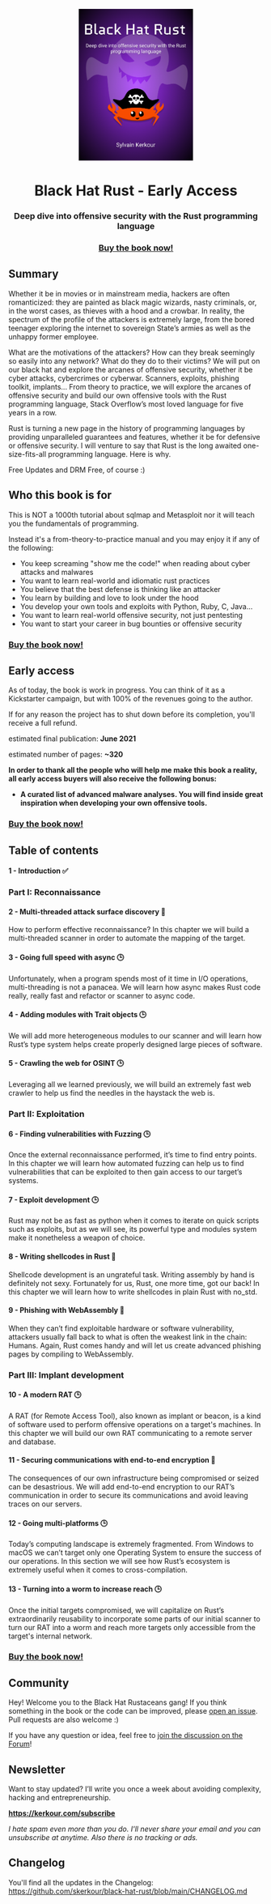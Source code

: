 <p align="center">
  <a href="https://academy.kerkour.com/black-hat-rust" target="_blank" rel="noopener"><img alt="Black Hat Rust logo" src="./black_hat_rust_cover.png" height="300" /></a>
  <h1 align="center">Black Hat Rust - Early Access</h1>
  <h3 align="center">Deep dive into offensive security with the Rust programming language</h3>
  <h3 align="center">
    <a href="https://academy.kerkour.com/black-hat-rust">Buy the book now!</a>
  </h3>
</p>


## Summary

Whether it be in movies or in mainstream media, hackers are often romanticized: they are painted as black magic wizards, nasty criminals, or, in the worst cases, as thieves with a hood and a crowbar.
In reality, the spectrum of the profile of the attackers is extremely large, from the bored teenager exploring the internet to sovereign State’s armies as well as the unhappy former employee.

What are the motivations of the attackers? How can they break seemingly so easily into any network? What do they do to their victims?
We will put on our black hat and explore the arcanes of offensive security, whether it be cyber attacks, cybercrimes or cyberwar.
Scanners, exploits, phishing toolkit, implants... From theory to practice, we will explore the arcanes of offensive security and build our own offensive tools with the Rust programming language, Stack Overflow’s most loved language for five years in a row.

Rust is turning a new page in the history of programming languages by providing unparalleled guarantees and features, whether it be for defensive or offensive security. I will venture to say that Rust is the long awaited one-size-fits-all programming language. Here is why.

Free Updates and DRM Free, of course :)

## Who this book is for

This is NOT a 1000th tutorial about sqlmap and Metasploit nor it will teach you the fundamentals of programming.
 
Instead it's a from-theory-to-practice manual and you may enjoy it if any of the following:
 
- You keep screaming "show me the code!" when reading about cyber attacks and malwares
- You want to learn real-world and idiomatic rust practices
- You believe that the best defense is thinking like an attacker
- You learn by building and love to look under the hood
- You develop your own tools and exploits with Python, Ruby, C, Java...
- You want to learn real-world offensive security, not just pentesting
- You want to start your career in bug bounties or offensive security

<h3>
  <a href="https://academy.kerkour.com/black-hat-rust">Buy the book now!</a>
</h3>

## Early access

As of today, the book is work in progress. You can think of it as a Kickstarter campaign, but with 100% of the revenues going to the author.

If for any reason the project has to shut down before its completion, you'll receive a full refund.

estimated final publication: **June 2021**

estimated number of pages: **~320**

**In order to thank all the people who will help me make this book a reality, all early access buyers will also receive the following bonus:**
* **A curated list of advanced malware analyses. You will find inside great inspiration when developing your own offensive tools.**


<h3>
  <a href="https://academy.kerkour.com/black-hat-rust">Buy the book now!</a>
</h3>


## Table of contents

#### 1 - Introduction <span title="available">✅</span>

### Part I: Reconnaissance

#### 2 - Multi-threaded attack surface discovery <span title="work in progress">🚧</span>
How to perform effective reconnaissance? In this chapter we will build a multi-threaded scanner in order to automate the mapping of the target.

#### 3 - Going full speed with async <span title="to do">🕒</span>
Unfortunately, when a program spends most of it time in I/O operations, multi-threading is not a panacea. We will learn how async makes Rust code really, really fast and refactor or scanner to async code.

#### 4 - Adding modules with Trait objects <span title="to do">🕒</span>
We will add more heterogeneous modules to our scanner and will learn how Rust’s type system helps create properly designed large pieces of software.

#### 5 - Crawling the web for OSINT <span title="to do">🕒</span>
Leveraging all we learned previously, we will build an extremely fast web crawler to help us find the needles in the haystack the web is.


### Part II: Exploitation

#### 6 - Finding vulnerabilities with Fuzzing <span title="to do">🕒</span>
Once the external reconnaissance performed, it’s time to find entry points. In this chapter we will learn how automated fuzzing can help us to find vulnerabilities that can be exploited to then gain access to our target’s systems.

#### 7 - Exploit development <span title="to do">🕒</span>
Rust may not be as fast as python when it comes to iterate on quick scripts such as exploits, but as we will see, its powerful type and modules system make it nonetheless a weapon of choice.

#### 8 - Writing shellcodes in Rust <span title="work in progress">🚧</span>
Shellcode development is an ungrateful task. Writing assembly by hand is definitely not sexy. Fortunately for us, Rust, one more time, got our back! In this chapter we will learn how to write shellcodes in plain Rust with no_std.

#### 9 - Phishing with WebAssembly <span title="work in progress">🚧</span>
When they can’t find exploitable hardware or software vulnerability, attackers usually fall back to what is often the weakest link in the chain: Humans.
Again, Rust comes handy and will let us create advanced phishing pages by compiling to WebAssembly.



### Part III: Implant development

#### 10 - A modern RAT <span title="to do">🕒</span>
A RAT (for Remote Access Tool), also known as implant or beacon, is a kind of software used to perform offensive operations on a target's machines. In this chapter we will build our own RAT communicating to a remote server and database.

#### 11 - Securing communications with end-to-end encryption <span title="work in progress">🚧</span>
The consequences of our own infrastructure being compromised or seized can be desastrious. We will add end-to-end encryption to our RAT’s communication in order to secure its communications and avoid leaving traces on our servers.

#### 12 - Going multi-platforms <span title="to do">🕒</span>
Today’s computing landscape is extremely fragmented. From Windows to macOS we can’t target only one Operating System to ensure the success of our operations. In this section we will see how Rust’s ecosystem is extremely useful when it comes to cross-compilation.

#### 13 - Turning into a worm to increase reach <span title="to do">🕒</span>
Once the initial targets compromised, we will capitalize on Rust’s extraordinarily reusability to incorporate some parts of our initial scanner to turn our RAT into a worm and reach more targets only accessible from the target's internal network.

<h3>
  <a href="https://academy.kerkour.com/black-hat-rust">Buy the book now!</a>
</h3>


## Community

Hey! Welcome you to the Black Hat Rustaceans gang! If you think something in the book or the code can be improved, please [open an issue](https://github.com/skerkour/black-hat-rust/issues). Pull requests are also welcome :)

If you have any question or idea, feel free to [join the discussion on the Forum](https://github.com/skerkour/black-hat-rust/discussions)!


## Newsletter

Want to stay updated? I’ll write you once a week about avoiding complexity, hacking and entrepreneurship. 

**https://kerkour.com/subscribe**

*I hate spam even more than you do. I'll never share your email and you can unsubscribe at anytime. Also there is no tracking or ads.*


## Changelog

You'll find all the updates in the Changelog: https://github.com/skerkour/black-hat-rust/blob/main/CHANGELOG.md